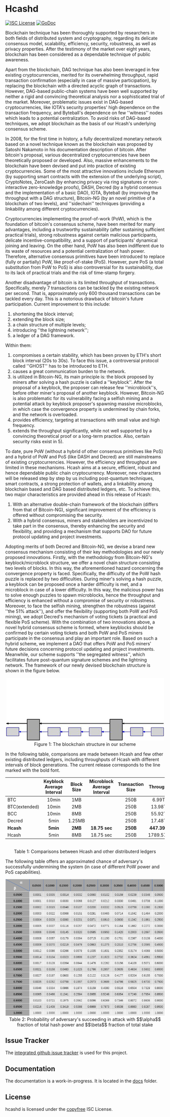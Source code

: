 # Hcashd

[![ISC License](http://img.shields.io/badge/license-ISC-blue.svg)](http://copyfree.org)
[![GoDoc](https://img.shields.io/badge/godoc-reference-blue.svg)](http://godoc.org/github.com/HcashOrg/hcashd)

Blockchain technique has been thoroughly supported by researchers in both fields of distributed system and cryptography, regarding its delicate consensus model, scalability, efficiency, security, robustness, as well as privacy properties.
After the testimony of the market over eight years, blockchain has been considered as a dependable technique of public awareness. 

Apart from the blockchain, DAG technique has also been leveraged in few existing cryptocurrencies, merited for its overwhelming throughput, rapid transaction confirmation (especially in case of massive participation), by replacing the blockchain with a directed acyclic graph of transactions.
However, DAG-based public-chain systems have been well supported by neither a rigid and convincing theoretical analysis nor a sophisticated trial of the market. Moreover, problematic issues exist in DAG-based cryptocurrencies, like IOTA's security properties' high dependence on the transaction frequency, and Byteball's dependence on few ''witness'' nodes which leads to a potential centralization.
To avoid risks of DAG-based techniques, we adopt blockchain as the basis of our Hcash's underlying consensus scheme.


In 2008, for the first time in history, a fully decentralized monetary network based on a novel technique known as the blockchain was proposed by Satoshi Nakamoto in his documentation description of bitcoin.
After bitcoin's proposal, various decentralized cryptocurrencies have been theoretically proposed or developed. Also, massive enhancements to the blockchain have been devised and put into practice of existing cryptocurrencies.
Some of the most attractive innovations include Ethereum (by supporting smart contracts with the extension of the underlying script),
CryptoNotes, ZeroCash (by enhancing privacy via ring signatures or non-interactive zero-knowledge proofs), DASH, Decred (by a hybrid consensus and the implementation of a basic DAO), IOTA, Byteball (by improving the throughput with a DAG structure), Bitcoin-NG (by an novel primitive of a blockchain of two levels), and ''sidechain'' techniques (providing a linkability among different cryptocurrencies).


Cryptocurrencies implementing the proof-of-work (PoW), which is the foundation of bitcoin's consensus scheme, have been merited for many advantages, including a trustworthy sustainability (after sustaining sufficient practical trials), strong robustness against certain malicious participants, delicate incentive-compatibility, and a support of participants' dynamical joining and leaving.
On the other hand, PoW has also been indifferent due to its waste of resources and a potential centralization of hash power.
Therefore, alternative consensus primitives have been introduced to replace (fully or partially) PoW, like proof-of-stake (PoS).
However, pure PoS (a total substitution from PoW to PoS) is also controversial for its sustainability, due to its lack of practical trials and the risk of time-stamp forgery.


Another disadvantage of bitcoin is its limited throughput of transactions. Specifically, merely 7 transactions can be tackled by the existing network per second. That is, approximately only 600 thousand transactions can be tackled every day. This is a notorious drawback of bitcoin's future participation. Current improvement to this include:

1.  shortening the block interval;
2.  extending the block size;
3.  a chain structure of multiple levels;
4.  introducing ''the lightning network'';
5.  a ledger of a DAG framework.

Within them:

1. compromises a certain stability, which has been proven by ETH's short block interval (20s to 30s). To face this issue, a controversial protocol called ''GHOST'' has to be introduced to ETH.
2. causes a great communication burden to the network.
3. is utilized in Bitcoin-NG, its main principle is: the block proposed by miners after solving a hash puzzle is called a ''keyblock''. After the proposal of a keyblock, the proposer can release few ''microblock''s, before other miner's proposal of another keyblock. However, Bitcoin-NG is also problematic for its vulnerability facing a selfish mining and a potential attack by keyblock proposer's spawning massive microblocks, in which case the convergence property is undermined by chain forks, and the network is overloaded. 
4. provides efficiency, targeting at transactions with small value and high frequency.
5. extends the throughput significantly, while not well supported by a convincing theoretical proof or a long-term practice. Also, certain security risks exist in 5).

To date, pure PoW (without a hybrid of other consensus primitives like PoS) and a hybrid of PoW and PoS (like DASH and Decred) are still mainstreams of existing cryptocurrencies. However, the efficiency and throughput are limited in these mechanisms. 
Hcash aims at a secure, efficient, robust and hence dependable public chain cryptocurrency. Moreover, new characters will be released step by step by us including post-quantum techniques, smart contracts, a strong protection of wallets, and a linkability among blockchain based and DAG based distributed ledgers, etc.
To achieve this, two major characteristics are provided ahead in this release of Hcash:

1. With an alternative double-chain framework of the blockchain (differs from that of Bitcoin-NG), significant improvement of the efficiency is offered without compromising the security.
2. With a hybrid consensus, miners and stakeholders are incentivized to take part in the consensus, thereby enhancing the security and flexibility, and providing a mechanism that supports DAO for future protocol updating and project investments.

Adopting merits of both Decred and Bitcoin-NG, we devise a brand new consensus mechanism consisting of their key methodologies and our newly proposed innovations.
Firstly, with the methodology from Bitcoin-NG's keyblock/microblock structure, we offer a novel chain structure consisting two levels of blocks. In this way, the aforementioned hazard concerning the convergence property is faced. Specifically, the difficulty of the PoW hash puzzle is replaced by two difficulties. During miner's solving a hash puzzle, a keyblock can be proposed once a harder difficulty is met, and a microblock in case of a lower difficulty. In this way, the malicious power has to solve enough puzzles to spawn microblocks, hence the throughput and efficiency is enhanced without a compromise of security or robustness.
Moreover, to face the selfish mining, strengthen the robustness (against ''the 51\% attack''), and offer the flexibility (supporting both PoW and PoS mining), we adopt Decred's mechanism of voting tickets (a practical and flexible PoS scheme).
With the combination of two innovations above, a novel hybrid consensus scheme is formed, where keyblocks should be confirmed by certain voting tickets and both PoW and PoS miners participate in the consensus and play an important role.
Based on such a hybrid scheme, we implement a DAO that offers PoW and PoS miners' future decisions concerning protocol updating and project investments.
Meanwhile, our scheme supports ''the segregated witness'', which facilitates future post-quantum signature schemes and the lightning network.
The framework of our newly devised blockchain structure is shown in the figure below. 

<p align="center">
	<img src ="pic/Figure1.jpg" />
	<br/>
	Figure 1: The blockchain structure in our scheme
	<br/>
</p>

          

In the following table, comparisons are made between Hcash and few other existing distributed ledgers, including throughputs of Hcash with different intervals of block generations. The current release corresponds to the line marked with the bold font.

|             |Keyblock Average Interval|Block Size|Microblock Average Interval|Transaction Size|Throughput      |
|:----------- |:-----------------------:|:--------:|:-------------------------:|:--------------:|:--------------:|
|BTC          | 10min                   | 1MB      |                           | 250B           | 6.99TPS        |
|BTC(extended)| 10min                   | 2MB      |                           | 250B           | 13.98TPS       |
|BCC          | 10min                   | 8MB      |                           | 250B           | 55.92TPS       |
|Decred       | 5min                    |1.25MB    |                           | 250B           | 17.48TPS       |
|__Hcash__    | __5min__                | __2MB__  |    __18.75 sec__          | __250B__       | __447.39TPS__  |
|Hcash        | 5min                    | 8MB      |      18.75 sec            | 250B           | 1789.57TPS     |
<p align="center">
	<br/>
	Table 1: Comparisons between Hcash and other distributerd ledgers 
	<br/>
</p>

The following table offers an approximated chance of adversary's successfully undermining the system (in case of different PoW power and PoS capabilities).

<p align="center">
	<img src ="pic/Table2.png" />
	<br/>
	Table 2:  Probability of adversary's succeeding in attack with $$\alpha$$ fraction of total hash power and $$\beta$$ fraction of total stake
	<br/>
</p>



## Issue Tracker

The [integrated github issue tracker](https://github.com/HcashOrg/hcashd/issues)
is used for this project.

## Documentation

The documentation is a work-in-progress.  It is located in the [docs](https://github.com/HcashOrg/hcashd/tree/master/docs) folder.

## License

hcashd is licensed under the [copyfree](http://copyfree.org) ISC License.
